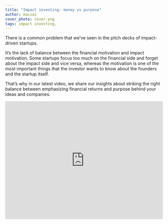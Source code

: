 ```yaml
---
title: "Impact investing: money vs purpose"
author: macias
cover_photo: cover.png
tags: impact investing,
---
```


There is a common problem that we’ve seen in the pitch decks of impact-driven startups.

It’s the lack of balance between the financial motivation and impact motivation.
Some startups focus too much on the financial side and forget about the impact side and vice versa, whereas the motivation is one of the most important things that the investor wants to know about the founders and the startup itself.

That’s why in our latest video, we share our insights about striking the right balance between emphasizing financial returns and purpose behind your ideas and companies.


<iframe width="100%" height="378" src="https://www.youtube.com/embed/RoYjXkKpci0" frameborder="0" allow="accelerometer; autoplay; clipboard-write; encrypted-media; gyroscope; picture-in-picture" allowfullscreen></iframe>
